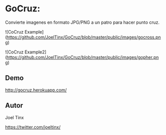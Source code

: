 # GoCruz:

Convierte imagenes en formato JPG/PNG a un patro para hacer punto cruz.


![CoCruz Example]
(https://github.com/JoelTinx/GoCruz/blob/master/public/images/gocross.png)


![CoCruz Example2]
(https://github.com/JoelTinx/GoCruz/blob/master/public/images/gopher.png)


## Demo

http://gocruz.herokuapp.com/


## Autor
Joel Tinx

https://twitter.com/joeltinx/
